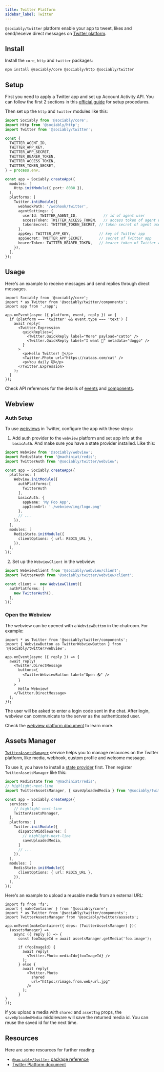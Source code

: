 ```yaml
---
title: Twitter Platform
sidebar_label: Twitter
---
```


`@sociably/twitter` platform enable your app to tweet, likes and send/receive direct messages on [Twitter platform](https://developers.facebook.com/docs/twitter-platform/).

## Install

Install the `core`, `http` and `twitter` packages:

```bash
npm install @sociably/core @sociably/http @sociably/twitter
```

## Setup

First you need to apply a Twitter app and set up Account Activity API.
You can follow the first 2 sections in this [official guide](https://developer.twitter.com/en/docs/twitter-api/premium/account-activity-api/guides/getting-started-with-webhooks)
for setup procedures.

Then set up the `http` and `twitter` modules like this:

```ts
import Sociably from '@sociably/core';
import Http from '@sociably/http';
import Twitter from '@sociably/twitter';

const {
  TWITTER_AGENT_ID,
  TWITTER_APP_KEY,
  TWITTER_APP_SECRET,
  TWITTER_BEARER_TOKEN,
  TWITTER_ACCESS_TOKEN,
  TWITTER_TOKEN_SECRET,
} = process.env;

const app = Sociably.createApp({
  modules: [
    Http.initModule({ port: 8080 }),
  ],
  platforms: [
    Twitter.intiModule({
      webhookPath: '/webhook/twitter',
      agentSettings: {
        userId: TWITTER_AGENT_ID,            // id of agent user
        accessToken: TWITTER_ACCESS_TOKEN,   // access token of agent user
        tokenSecret: TWITTER_TOKEN_SECRET, // token secret of agent user
      },
      appKey: TWITTER_APP_KEY,             // key of Twitter app
      appSecret: TWITTER_APP_SECRET,       // secret of Twitter app
      bearerToken: TWITTER_BEARER_TOKEN,   // bearer token of Twitter app
    }),
  ],
});
```

## Usage

Here's an example to receive messages and send replies through direct messages.

```tsx
import Sociably from '@sociably/core';
import * as Twitter from '@sociably/twitter/components';
import app from './app';

app.onEvent(async ({ platform, event, reply }) => {
  if (platform === 'twitter' && event.type === 'text') {
    await reply(
      <Twitter.Expression
        quickReplies={
          <Twitter.QuickReply label="More" payload="catto" />
          <Twitter.QuickReply label="I want 🐶" metadata="doggo" />
        }
      >
        <p>Hello Twitter! 👋</p>
        <Twitter.Photo url="https://cataas.com/cat" />
        <p>You daily 🐱</p>
      </Twitter.Expression>
    );
  }
});
```

Check API references for the details of [events](https://sociably.js.org/api/modules/twitter#twitterevent)
and [components](https://sociably.js.org/api/modules/twitter_components).

## Webview

### Auth Setup

To use [webviews](./embedded-webview) in Twitter,
configure the app with these steps:

1. Add auth provider to the `webview` platform and set app info at the `basicAuth`.
   And make sure you have a state provider installed.
   Like this:

```ts
import Webview from '@sociably/webview';
import RedisState from '@machiniat/redis';
import TwitterAuth from '@sociably/twitter/webview';

const app = Sociably.createApp({
  platforms: [
    Webview.initModule({
      authPlatforms:[
        TwitterAuth
      ],
      basicAuth: {
        appName: 'My Foo App',
        appIconUrl: './webview/img/logo.png'
      },
      // ...
    }),
  ],
  modules: [
    RedisState.initModule({
      clientOptions: { url: REDIS_URL },
    }),
  ],
});
```

2. Set up the `WebviewClient` in the webview:

```ts
import WebviewClient from '@sociably/webview/client';
import TwitterAuth from '@sociably/twitter/webview/client';

const client =  new WebviewClient({
  authPlatforms: [
    new TwitterAuth(),
  ],
});
```

### Open the Webview

The webview can be opened with a `WebviewButton` in the chatroom.
For example:

```tsx
import * as Twitter from '@sociably/twitter/components';
import { WebviewButton as TwitterWebviewButton } from '@sociably/twitter/webview';

app.onEvent(async ({ reply }) => {
  await reply(
    <Twitter.DirectMessage
      buttons={
        <TwitterWebviewButton label="Open 📤" />
      }
    >
      Hello Webview!
    </Twitter.DirectMessage>
  );
});
```

The user will be asked to enter a login code sent in the chat.
After login, webview can communicate to the server as the authenticated user.

Check the [webview platform document](https://sociably.js.org/docs/embedded-webview)
to learn more.

## Assets Manager

[`TwitterAssetsManager`](https://sociably.js.org/api/classes/twitter_asset.twitterassetsmanager.html)
service helps you to manage resources on the Twitter platform,
like media, webhook, custom profile and welcome message.

To use it, you have to install a [state provider](./using-states) first.
Then register `TwitterAssetsManager` like this:

```ts
import RedisState from '@machiniat/redis';
// highlight-next-line
import TwitterAssetsManager, { saveUploadedMedia } from '@sociably/twitter/asssets';

const app = Sociably.createApp({
  services: [
    // highlight-next-line
    TwitterAssetsManager,
  ],
  platforms: [
    Twitter.initModule({
      dispatchMiddlewares: [
        // highlight-next-line
        saveUploadedMedia,
      ]
      // ...
    }),
  ],
  modules: [
    RedisState.initModule({
      clientOptions: { url: REDIS_URL },
    }),
  ],
});
```

Here's an example to upload a reusable media from an external URL:

```tsx
import fs from 'fs';
import { makeContainer } from '@sociably/core';
import * as Twitter from '@sociably/twitter/components';
import TwitterAssetsManager from '@sociably/twitter/asssets';

app.onEvent(makeContainer({ deps: [TwitterAssetsManager] })(
  (assetsManager) =>
    async ({ reply }) => {
      const fooImageId = await assetsManager.getMedia('foo.image');

      if (fooImageId) {
        await reply(
          <Twitter.Photo mediaId={fooImageId} />
        );
      } else {
        await reply(
          <Twitter.Photo
            shared
            url="https://image.from.web/url.jpg"
          />
        );
      }
}
));
```

If you upload a media with `shared` and `assetTag` props,
the `saveUploadedMedia` middleware will save the returned media id.
You can reuse the saved id for the next time.

## Resources

Here are some resources for further reading:

- [`@sociably/twitter` package reference](https://sociably.js.org/api/modules/twitter.html)
- [Twitter Platform document](https://developers.facebook.com/docs/twitter-platform)
